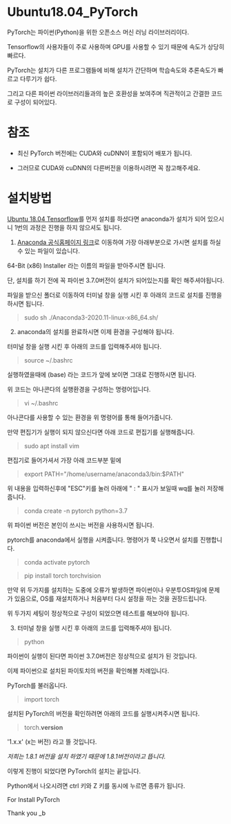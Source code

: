 # Ubuntu18.04_PyTorch
PyTorch는 파이썬(Python)을 위한 오픈소스 머신 러닝 라이브러리이다.

Tensorflow의 사용자들이 주로 사용하며 GPU를 사용할 수 있기 때문에 속도가 상당히 빠르다.

PyTorch는 설치가 다른 프로그램들에 비해 설치가 간단하며 학습속도와 추론속도가 빠르고 다루기가 쉽다.

그리고 다른 파이썬 라이브러리들과의 높은 호환성을 보여주며 직관적이고 간결한 코드로 구성이 되어있다.

# 참조

- 최신 PyTorch 버전에는 CUDA와 cuDNN이 포함되어 배포가 됩니다.

- 그러므로 CUDA와 cuDNN의 다른버전을 이용하시려면 꼭 참고해주세요.

# 설치방법
[Ubuntu 18.04 Tensorflow](https://github.com/DeepAbyss-s/Ubuntu18.04_Tensorflow)를 먼저 설치를 하셨다면 anaconda가 설치가 되어 있으시니 1번의 과정은 진행을 하지 않으셔도 됩니다.
1. [Anaconda 공식홈페이지 링크](https://www.anaconda.com/products/individual#download-section)로 이동하여 가장 아래부분으로 가시면 설치를 하실 수 있는 파일이 있습니다.

64-Bit (x86) Installer 라는 이름의 파일을 받아주시면 됩니다.

단, 설치를 하기 전에 꼭 파이썬 3.7.0버전이 설치가 되어있는지를 확인 해주셔야됩니다.

파일을 받으신 폴더로 이동하여 터미널 창을 실행 시킨 후 아래의 코드로 설치를 진행을 하시면 됩니다.
> sudo sh ./Anaconda3-2020.11-linux-x86_64.sh/

2. anaconda의 설치를 완료하시면 이제 환경을 구성해야 됩니다.

터미널 창을 실행 시킨 후 아래의 코드를 입력해주셔야 됩니다.

>source ~/.bashrc

실행하였을때에 (base) 라는 코드가 앞에 보이면 그대로 진행하시면 됩니다. 

위 코드는 아나콘다의 실행환경을 구성하는 명령어입니다.

>vi ~/.bashrc

아나콘다를 사용할 수 있는 환경을 위 명령어를 통해 들어가줍니다.

만약 편집기가 실행이 되지 않으신다면 아래 코드로 편집기를 실행해줍니다.

>sudo apt install vim

편집기로 들어가셔서 가장 아래 코드부분 밑에 
>export PATH="/home/username/anaconda3/bin:$PATH"

위 내용을 입력하신후에 "ESC"키를 눌러 아래에 " : " 표시가 보일때 wq를 눌러 저장해줍니다.

>conda create -n pytorch python=3.7

위 파이썬 버전은 본인이 쓰시는 버전을 사용하시면 됩니다.

pytorch를 anaconda에서 실행을 시켜줍니다. 명령어가 쭉 나오면서 설치를 진행합니다.

>conda activate pytorch

>pip install torch torchvision

만약 위 두가지를 설치하는 도중에 오류가 발생하면 파이썬이나 우분투OS파일에 문제가 있음으로, OS를 재설치하거나 처음부터 다시 설정을 하는 것을 권장드립니다.

위 두가지 세팅이 정상적으로 구성이 되었으면 테스트를 해보아야 됩니다.

3. 터미널 창을 실행 시킨 후 아래의 코드를 입력해주셔야 됩니다.

> python

파이썬이 실행이 된다면 파이썬 3.7.0버전은 정상적으로 설치가 된 것입니다.

이제 파이썬으로 설치된 파이토치의 버전을 확인해볼 차례입니다.

PyTorch를 불러옵니다.

> import torch

설치된 PyTorch의 버전을 확인하려면 아래의 코드를 실행시켜주시면 됩니다.

> torch.__version__

'1.x.x' (x는 버전) 라고 뜰 것입니다. 

_저희는 1.8.1 버전을 설치 하였기 때문에 1.8.1버전이라고 뜹니다._

이렇게 진행이 되었다면 PyTorch의 설치는 끝입니다.

Python에서 나오시려면 ctrl 키와 Z 키를 동시에 누르면 종류가 됩니다.



For Install PyTorch

Thank you  _b

